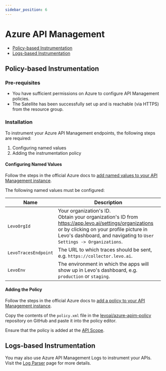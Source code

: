 ```yaml
---
sidebar_position: 6
---
```


# Azure API Management
- [Policy-based Instrumentation](#policy-based-instrumentation)
- [Logs-based Instrumentation](#logs-based-instrumentation)

## Policy-based Instrumentation

### Pre-requisites
- You have sufficient permissions on Azure to configure API Management policies.
- The Satellite has been successfully set up and is reachable (via HTTPS) from the resource group.

### Installation
To instrument your Azure API Management endpoints, the following steps are required:
1. Configuring named values
2. Adding the instrumentation policy

#### Configuring Named Values

Follow the steps in the official Azure docs to [add named values to your API Management instance](https://learn.microsoft.com/en-us/azure/api-management/api-management-howto-properties?tabs=azure-portal#add-a-plain-or-secret-value-to-api-management).

The following named values must be configured:

| Name | Description |
| ---- | ----------- |
| `LevoOrgId` | Your organization's ID. <br/> Obtain your organization's ID from https://app.levo.ai/settings/organizations or by clicking on your profile picture in Levo's dashboard, and navigating to `User Settings -> Organizations`. |
| `LevoTracesEndpoint` | The URL to which traces should be sent, e.g. `https://collector.levo.ai`. |
| `LevoEnv` | The environment in which the apps will show up in Levo's dashboard, e.g. `production` or `staging`. |

#### Adding the Policy

Follow the steps in the official Azure docs to [add a policy to your API Management instance](https://learn.microsoft.com/en-us/azure/api-management/api-management-howto-properties?tabs=azure-portal#add-a-plain-or-secret-value-to-api-management).

Copy the contents of the `policy.xml` file in the [levoai/azure-apim-policy](https://github.com/levoai/azure-apim-policy) repository on GitHub and paste it into the policy editor.

Ensure that the policy is added at the [API Scope](https://learn.microsoft.com/en-us/azure/api-management/set-edit-policies?tabs=editor#api-scope).

## Logs-based Instrumentation

You may also use Azure API Management Logs to instrument your APIs.
Visit the [Log Parser](/api-observability/install-guide/install-sensor/log-parser) page for more details.
